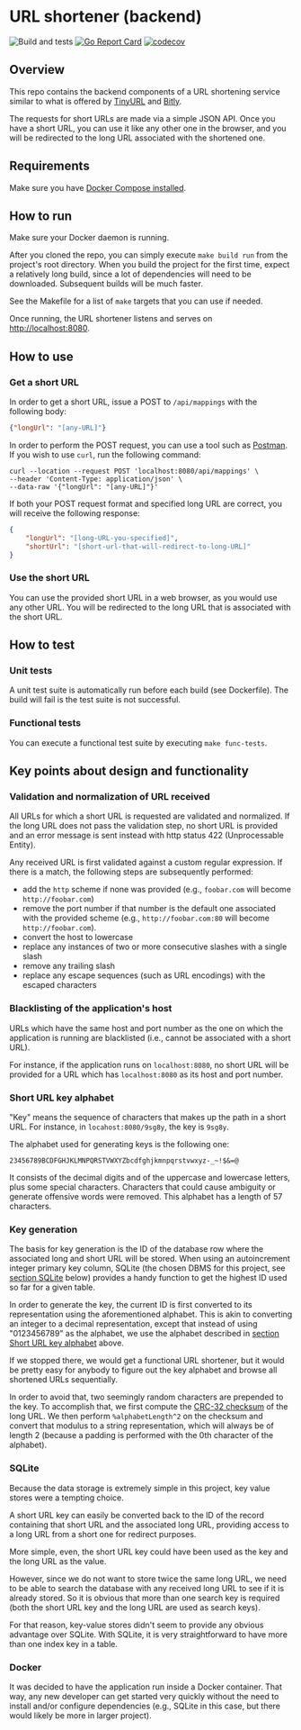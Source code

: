 # URL shortener (backend)
![Build and tests](https://github.com/ibeauregard/url-shortener/actions/workflows/build-and-test.yml/badge.svg)
[![Go Report Card](https://goreportcard.com/badge/github.com/ibeauregard/url-shortener)](https://goreportcard.com/report/github.com/ibeauregard/url-shortener)
[![codecov](https://codecov.io/gh/ibeauregard/url-shortener/branch/master/graph/badge.svg)](https://codecov.io/gh/ibeauregard/url-shortener)

## Overview

This repo contains the backend components of a URL shortening service similar to what is offered by [TinyURL](https://tinyurl.com/app/) and [Bitly](https://bitly.com/).

The requests for short URLs are made via a simple JSON API. Once you have a short URL, you can use it like any other one in the browser, and you will be redirected to the long URL associated with the shortened one.

## Requirements

Make sure you have [Docker Compose installed](https://docs.docker.com/compose/install/).

## How to run

Make sure your Docker daemon is running.

After you cloned the repo, you can simply execute `make build run` from the project's root directory. When you build the project for the first time, expect a relatively long build, since a lot of dependencies will need to be downloaded. Subsequent builds will be much faster.

See the Makefile for a list of `make` targets that you can use if needed.

Once running, the URL shortener listens and serves on [http://localhost:8080](http://localhost:8080).

## How to use

### Get a short URL
In order to get a short URL, issue a POST to `/api/mappings` with the following body:
```json
{"longUrl": "[any-URL]"}
```
In order to perform the POST request, you can use a tool such as [Postman](https://www.postman.com/). If you wish to use `curl`, run the following command:

```shell
curl --location --request POST 'localhost:8080/api/mappings' \
--header 'Content-Type: application/json' \
--data-raw '{"longUrl": "[any-URL]"}'
```


If both your POST request format and specified long URL are correct, you will receive the following response:

```json
{
    "longUrl": "[long-URL-you-specified]",
    "shortUrl": "[short-url-that-will-redirect-to-long-URL]"
}
```

### Use the short URL

You can use the provided short URL in a web browser, as you would use any other URL. You will be redirected to the long URL that is associated with the short URL.

## How to test

### Unit tests
A unit test suite is automatically run before each build (see Dockerfile). The build will fail is the test suite is not successful.

### Functional tests
You can execute a functional test suite by executing `make func-tests`.

## Key points about design and functionality

### Validation and normalization of URL received

All URLs for which a short URL is requested are validated and normalized. If the long URL does not pass the validation step, no short URL is provided and an error message is sent instead with http status 422 (Unprocessable Entity).

Any received URL is first validated against a custom regular expression. If there is a match, the following steps are subsequently performed:
- add the `http` scheme if none was provided (e.g., `foobar.com` will become `http://foobar.com`)
- remove the port number if that number is the default one associated with the provided scheme (e.g., `http://foobar.com:80` will become `http://foobar.com`).
- convert the host to lowercase
- replace any instances of two or more consecutive slashes with a single slash
- remove any trailing slash
- replace any escape sequences (such as URL encodings) with the escaped characters

### Blacklisting of the application's host

URLs which have the same host and port number as the one on which the application is running are blacklisted (i.e., cannot be associated with a short URL).

For instance, if the application runs on `localhost:8080`, no short URL will be provided for a URL which has `localhost:8080` as its host and port number.

### Short URL key alphabet

"Key" means the sequence of characters that makes up the path in a short URL. For instance, in `locahost:8080/9sg8y`, the key is `9sg8y`.

The alphabet used for generating keys is the following one:
```
23456789BCDFGHJKLMNPQRSTVWXYZbcdfghjkmnpqrstvwxyz-_~!$&=@
```

It consists of the decimal digits and of the uppercase and lowercase letters, plus some special characters. Characters that could cause ambiguity or generate offensive words were removed. This alphabet has a length of 57 characters.

### Key generation

The basis for key generation is the ID of the database row where the associated long and short URL will be stored. When using an autoincrement integer primary key column, SQLite (the chosen DBMS for this project, see [section SQLite](#sqlite) below) provides a handy function to get the highest ID used so far for a given table.

In order to generate the key, the current ID is first converted to its representation using the aforementioned alphabet. This is akin to converting an integer to a decimal representation, except that instead of using "0123456789" as the alphabet, we use the alphabet described in [section Short URL key alphabet](#short-url-key-alphabet) above.

If we stopped there, we would get a functional URL shortener, but it would be pretty easy for anybody to figure out the key alphabet and browse all shortened URLs sequentially.

In order to avoid that, two seemingly random characters are prepended to the key. To accomplish that, we first compute the [CRC-32 checksum](https://en.wikipedia.org/wiki/Cyclic_redundancy_check) of the long URL. We then perform `%alphabetLength^2` on the checksum and convert that modulus to a string representation, which will always be of length 2 (because a padding is performed with the 0th character of the alphabet).

### SQLite

Because the data storage is extremely simple in this project, key value stores were a tempting choice.

A short URL key can easily be converted back to the ID of the record containing that short URL and the associated long URL, providing access to a long URL from a short one for redirect purposes.

More simple, even, the short URL key could have been used as the key and the long URL as the value.

However, since we do not want to store twice the same long URL, we need to be able to search the database with any received long URL to see if it is already stored. So it is obvious that more than one search key is required (both the short URL key and the long URL are used as search keys).

For that reason, key-value stores didn't seem to provide any obvious advantage over SQLite. With SQLite, it is very straightforward to have more than one index key in a table.

### Docker

It was decided to have the application run inside a Docker container. That way, any new developer can get started very quickly without the need to install and/or configure dependencies (e.g., SQLite in this case, but there would likely be more in larger project).
